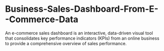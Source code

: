 # Business-Sales-Dashboard-From-E--Commerce-Data
An e-commerce sales dashboard is an interactive, data-driven visual tool that consolidates key performance indicators (KPIs) from an online business to provide a comprehensive overview of sales performance.
